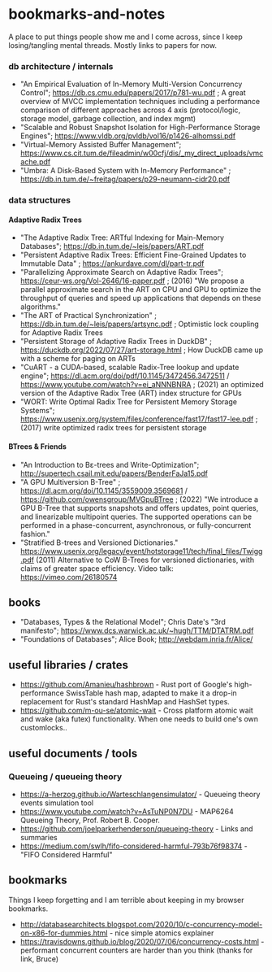 # bookmarks-and-notes

A place to put things people show me and I come across, since I keep losing/tangling mental threads. 
Mostly links to papers for now.

### db architecture / internals 

  * "An Empirical Evaluation of In-Memory Multi-Version Concurrency Control"; https://db.cs.cmu.edu/papers/2017/p781-wu.pdf ; A great overview of MVCC implementation techniques including a 
     performance comparison of different approaches across 4 axis (protocol/logic, storage model, garbage collection, and index mgmt)
  * "Scalable and Robust Snapshot Isolation for High-Performance Storage Engines"; https://www.vldb.org/pvldb/vol16/p1426-alhomssi.pdf
  * "Virtual-Memory Assisted Buffer Management"; https://www.cs.cit.tum.de/fileadmin/w00cfj/dis/_my_direct_uploads/vmcache.pdf
  * "Umbra: A Disk-Based System with In-Memory Performance" ; https://db.in.tum.de/~freitag/papers/p29-neumann-cidr20.pdf

### data structures 
  
#### Adaptive Radix Trees
  * "The Adaptive Radix Tree: ARTful Indexing for Main-Memory Databases"; https://db.in.tum.de/~leis/papers/ART.pdf
  * "Persistent Adaptive Radix Trees: Efficient Fine-Grained Updates to
    Immutable Data" ; https://ankurdave.com/dl/part-tr.pdf
  * "Parallelizing Approximate Search on Adaptive Radix Trees"; https://ceur-ws.org/Vol-2646/16-paper.pdf ; (2016) "We propose a parallel approximate search in the ART on CPU and GPU to optimize the throughput of queries and speed up applications that depends on these algorithms."
  * "The ART of Practical Synchronization" ; https://db.in.tum.de/~leis/papers/artsync.pdf ; Optimistic lock coupling for Adaptive Radix Trees
  * "Persistent Storage of Adaptive Radix Trees in DuckDB" ; https://duckdb.org/2022/07/27/art-storage.html ; How DuckDB came up with a scheme for paging on ARTs
  * "CuART - a CUDA-based, scalable Radix-Tree lookup and update engine"; https://dl.acm.org/doi/pdf/10.1145/3472456.3472511 / https://www.youtube.com/watch?v=ei_aNNNBNRA ; (2021) an optimized version of the Adaptive Radix Tree (ART) index structure for GPUs
  * "WORT: Write Optimal Radix Tree for Persistent Memory Storage Systems"; https://www.usenix.org/system/files/conference/fast17/fast17-lee.pdf ; (2017) write optimized radix trees for persistent storage

#### BTrees & Friends
  * "An Introduction to Bε-trees and Write-Optimization"; http://supertech.csail.mit.edu/papers/BenderFaJa15.pdf
  * "A GPU Multiversion B-Tree" ; https://dl.acm.org/doi/10.1145/3559009.3569681 / https://github.com/owensgroup/MVGpuBTree ; (2022) "We introduce a GPU B-Tree that supports snapshots and offers updates, point queries, and linearizable multipoint queries. The supported operations can be performed in a phase-concurrent, asynchronous, or fully-concurrent fashion."
  * "Stratified B-trees and Versioned Dictionaries." https://www.usenix.org/legacy/event/hotstorage11/tech/final_files/Twigg.pdf (2011) Alternative to CoW B-Trees for versioned dictionaries, with claims of greater space efficiency. Video talk: https://vimeo.com/26180574
 
## books

  * "Databases, Types & the Relational Model"; Chris Date's "3rd manifesto"; https://www.dcs.warwick.ac.uk/~hugh/TTM/DTATRM.pdf
  * "Foundations of Databases"; Alice Book; http://webdam.inria.fr/Alice/

## useful libraries / crates

  * https://github.com/Amanieu/hashbrown - Rust port of Google's high-performance SwissTable hash map, adapted to make it a drop-in replacement for Rust's standard HashMap and HashSet types.
  * https://github.com/m-ou-se/atomic-wait - Cross platform atomic wait and wake (aka futex) functionality. When one needs to build one's own customlocks..

## useful documents / tools

### Queueing / queueing theory

  * https://a-herzog.github.io/Warteschlangensimulator/ - Queueing theory events simulation tool
  * https://www.youtube.com/watch?v=AsTuNP0N7DU - MAP6264 Queueing Theory, Prof. Robert B. Cooper.
  * https://github.com/joelparkerhenderson/queueing-theory - Links and summaries
  * https://medium.com/swlh/fifo-considered-harmful-793b76f98374 - "FIFO Considered Harmful"

## bookmarks

Things I keep forgetting and I am terrible about keeping in my browser bookmarks.

  * http://databasearchitects.blogspot.com/2020/10/c-concurrency-model-on-x86-for-dummies.html - nice simple atomics explainer
  * https://travisdowns.github.io/blog/2020/07/06/concurrency-costs.html - performant concurrent counters are harder than you think (thanks for link, Bruce)
